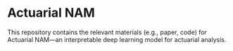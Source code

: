 # Actuarial NAM
This repository contains the relevant materials (e.g., paper, code) for Actuarial NAM—an interpretable deep learning model for actuarial analysis.
